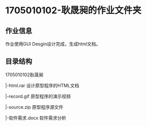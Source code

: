 # 1705010102-耿晟昶的作业文件夹

## 作业信息

作业使用GUI Desgin设计完成，生成html文档。

## 目录结构

1705010102耿晟昶

|-html.rar       设计原型程序的HTML文档

|-record.gif     原型程序的演示视频

|-source.zip    原型程序源文件

|-软件需求.docx   软件需求分析
